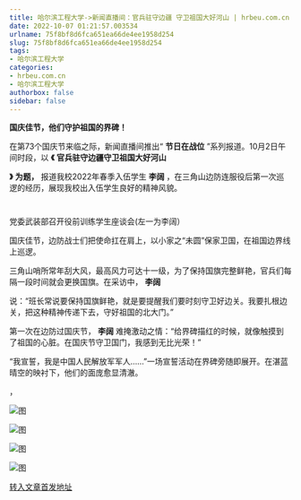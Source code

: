 ```yaml
---
title: 哈尔滨工程大学->新闻直播间：官兵驻守边疆 守卫祖国大好河山 | hrbeu.com.cn
date: 2022-10-07 01:21:57.003534
urlname: 75f8bf8d6fca651ea66de4ee1958d254
slug: 75f8bf8d6fca651ea66de4ee1958d254
tags: 
- 哈尔滨工程大学
categories:
- hrbeu.com.cn
- 哈尔滨工程大学
authorbox: false
sidebar: false
---
```

**国庆佳节，他们守护祖国的界碑！**

在第73个国庆节来临之际，新闻直播间推出“ **节日在战位** ”系列报道。10月2日午间时段，以 **《** **官兵驻守边疆守卫祖国大好河山**

**》** **为题，** 报道我校2022年春季入伍学生 **李阔** ，在三角山边防连服役后第一次巡逻的经历，展现我校出入伍学生良好的精神风貌。

#

党委武装部召开役前训练学生座谈会(左一为李阔）

<!--more-->

国庆佳节，边防战士们把使命扛在肩上，以小家之“未圆”保家卫国，在祖国边界线上巡逻。

三角山哨所常年刮大风，最高风力可达十一级，为了保持国旗完整鲜艳，官兵们每隔一段时间就会更换国旗。在采访中， **李阔**

说：“班长常说要保持国旗鲜艳，就是要提醒我们要时刻守卫好边关。我要扎根边关，把这种精神传递下去，守好祖国的北大门。”

第一次在边防过国庆节， **李阔** 难掩激动之情：“给界碑描红的时候，就像触摸到了祖国的心脏。在国庆节守卫国门，我感到无比光荣！”

“我宣誓，我是中国人民解放军军人……”一场宣誓活动在界碑旁随即展开。在湛蓝晴空的映衬下，他们的面庞愈显清澈。

，

![图](http://gongxue.cn/__local/0/D0/56/8836F5127D388C3824D5AC18929_52192F40_5896.png)

![图](http://gongxue.cn/__local/0/CF/86/F221D9040E3CFC791792AA8BE7C_1DAFA1F7_6099.png)

![图](http://gongxue.cn/__local/7/8B/4C/B425B251D3694F4F1D830FD4064_C6C69551_7AE0.png)

![图](http://gongxue.cn/__local/8/BC/D4/0CE9741AF3E7F794EE5C6B4FD28_A86A0EAB_7950.png)

[转入文章首发地址](http://gongxue.cn/info/1017/73134.htm)